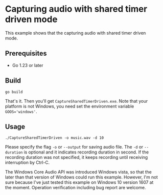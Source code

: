 # Capturing audio with shared timer driven mode

This example shows that the capturing audio with shared timer driven mode.

## Prerequisites

- Go 1.23 or later

## Build

```console
go build
```

That's it. Then you'll get `CaptureSharedTimerDriven.exe`. Note that your platform is not Windows, you need set the environment variable `GOOS='windows'`.

## Usage

```console
./CaptureSharedTimerDriven -o music.wav -d 10
```

Please specify the flag `-o` or `--output` for saving audio file. The `-d` or `--duration` is optional and it indicates recording duration in second. If the recording duration was not specified, it keeps recording until receiving interruption by Ctrl-C.

The Windows Core Audio API was introduced Windows vista, so that the later than that version of Windows could run this example. However, I'm not sure because I've just tested this example on Windows 10 version 1607 at the moment. Operation verification including bug report are welcome.
